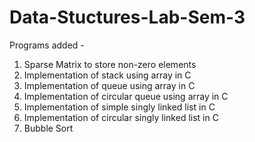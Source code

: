 # Data-Stuctures-Lab-Sem-3
Programs added - 
1. Sparse Matrix to store non-zero elements
2. Implementation of stack using array in C
3. Implementation of queue using array in C
4. Implementation of circular queue using array in C
5. Implementation of simple singly linked list in C
6. Implementation of circular singly linked list in C
7. Bubble Sort